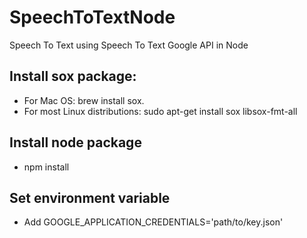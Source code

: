 # SpeechToTextNode
Speech To Text using Speech To Text Google API in Node

## Install sox package:

- For Mac OS: brew install sox.
- For most Linux distributions: sudo apt-get install sox libsox-fmt-all

## Install node package

- npm install

## Set environment variable

- Add GOOGLE_APPLICATION_CREDENTIALS='path/to/key.json'


